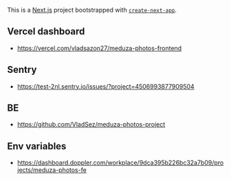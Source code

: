 This is a [Next.js](https://nextjs.org/) project bootstrapped with [`create-next-app`](https://github.com/vercel/next.js/tree/canary/packages/create-next-app).

## Vercel dashboard

- https://vercel.com/vladsazon27/meduza-photos-frontend

## Sentry

- https://test-2nl.sentry.io/issues/?project=4506993877909504

## BE

- https://github.com/VladSez/meduza-photos-project

## Env variables

- https://dashboard.doppler.com/workplace/9dca395b226bc32a7b09/projects/meduza-photos-fe
